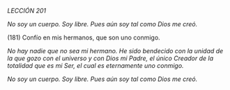 *LECCIÓN 201*

*No soy un cuerpo. Soy libre.*
*Pues aún soy tal como Dios me creó.*

(181) Confío en mis hermanos, que son uno conmigo.

_No hay nadie que no sea mi hermano. He sido bendecido con la unidad de la que gozo con el universo y con Dios mi Padre, el único Creador de la totalidad que es mi Ser, el cual es eternamente uno conmigo._

*No soy un cuerpo. Soy libre.*
*Pues aún soy tal como Dios me creó.*